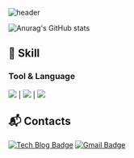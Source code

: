 
<!--
**Leeui1z/Leeui1z** is a ✨ _special_ ✨ repository because its `README.md` (this file) appears on your GitHub profile.

Here are some ideas to get you started:

- 🔭 I’m currently working on ...
- 🌱 I’m currently learning ...
- 👯 I’m looking to collaborate on ...
- 🤔 I’m looking for help with ...
- 💬 Ask me about ...
- 📫 How to reach me: ...
- 😄 Pronouns: ...
- ⚡ Fun fact: ...
-->
![header](https://capsule-render.vercel.app/api?type=Slice&color=timeGradient&height=300&section=header&text=Lee%20Euikyung&fontSize=90&rotate=19.5&fontAlignY=38&fontAlign=68)

![Anurag's GitHub stats](https://github-readme-stats.vercel.app/api?username=Leeui1z&show_icons=true&theme=aura_dark)
##  💪 Skill
###  Tool & Language
<img src="https://img.shields.io/badge/C Sharp-239120?style=for-the-badge&logo=C Sharp&logoColor=White"/> | <img src="https://img.shields.io/badge/Visual Studio-5C2D91?style=for-the-badge&logo=Visual Studio&logoColor=White"/></a> | </a><img src="https://img.shields.io/badge/Unity-000000?style=for-the-badge&logo=Unity&logoColor=White"/></a> 
## :mailbox_with_mail: Contacts
[![Tech Blog Badge](http://img.shields.io/badge/-Tech%20blog-black?style=flat-square&logo=github&link=https://blog.naver.com/flowerriv)]([https://soo-vely-dev.tistory.com/](https://blog.naver.com/flowerriv))
[![Gmail Badge](https://img.shields.io/badge/Gmail-d14836?style=flat-square&logo=Gmail&logoColor=white&link=mailto:official.leeui@gmail.com)](mailto:official.leeui@gmail.com)
